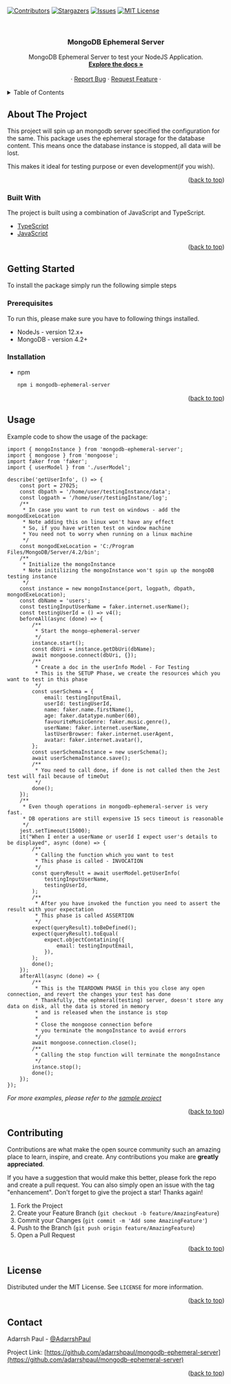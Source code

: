 <div id="top"></div>

[![Contributors][contributors-shield]][contributors-url]
[![Stargazers][stars-shield]][stars-url]
[![Issues][issues-shield]][issues-url]
[![MIT License][license-shield]][license-url]


<!-- PROJECT LOGO -->
<br />
<div align="center">
  <h3 align="center">MongoDB Ephemeral Server</h3>

  <p align="center">
    MongoDB Ephemeral Server to test your NodeJS Application.
    <br />
    <a href="https://github.com/adarrshpaul/mongodb-ephemeral-server"><strong>Explore the docs »</strong></a>
    <br />
    <br />
    <!-- <a href="https://github.com/othneildrew/Best-README-Template">View Demo</a> -->
    ·
    <a href="https://github.com/adarrshpaul/mongodb-ephemeral-server/issues">Report Bug</a>
    ·
    <a href="https://github.com/adarrshpaul/mongodb-ephemeral-server/issues">Request Feature</a>
    ·
  </p>
</div>

<!-- TABLE OF CONTENTS -->
<details>
  <summary>Table of Contents</summary>
  <ol>
    <li>
      <a href="#about-the-project">About The Project</a>
      <ul>
        <li><a href="#built-with">Built With</a></li>
      </ul>
    </li>
    <li>
      <a href="#getting-started">Getting Started</a>
      <ul>
        <li><a href="#prerequisites">Prerequisites</a></li>
        <li><a href="#installation">Installation</a></li>
      </ul>
    </li>
    <li><a href="#usage">Usage</a></li>
    <li><a href="#contributing">Contributing</a></li>
    <li><a href="#license">License</a></li>
    <li><a href="#contact">Contact</a></li>
  </ol>
</details>


<!-- ABOUT THE PROJECT -->
## About The Project

This project will spin up an mongodb server specified the configuration for the same. This package uses the ephemeral storage for the database content. This means once the database instance is stopped, all data will be lost.

This makes it ideal for testing purpose or even development(if you wish).

<p align="right">(<a href="#top">back to top</a>)</p>

### Built With

The project is built using a combination of JavaScript and TypeScript.

* [TypeScript](https://www.typescriptlang.org/)
* [JavaScript](https://www.javascript.com/)

<p align="right">(<a href="#top">back to top</a>)</p>


<!-- GETTING STARTED -->
## Getting Started

To install the package simply run the following simple steps

### Prerequisites

To run this, please make sure you have to following things installed.

* NodeJs - version 12.x+
* MongoDB - version 4.2+

### Installation

* npm
  ```sh
  npm i mongodb-ephemeral-server
  ```

<p align="right">(<a href="#top">back to top</a>)</p>

<!-- USAGE EXAMPLES -->
## Usage

Example code to show the usage of the package: 

```/**Import the mongodb-ephemeral-server as a property*/
import { mongoInstance } from 'mongodb-ephemeral-server';
import { mongoose } from 'mongoose';
import faker from 'faker';
import { userModel } from './userModel';

describe('getUserInfo', () => {
	const port = 27025;
	const dbpath = '/home/user/testingInstance/data';
	const logpath = '/home/user/testingInstane/log';
	/**
     * In case you want to run test on windows - add the mongodExeLocation
	 * Note adding this on linux won't have any effect
	 * So, if you have written test on window machine
	 * You need not to worry when running on a linux machine
	 */
	const mongodExeLocation = 'C:/Program Files/MongoDB/Server/4.2/bin';
	/**
     * Initialize the mongoInstance
	 * Note initilizing the mongoInstance won't spin up the mongoDB testing instance
	 */
	const instance = new mongoInstance(port, logpath, dbpath, mongodExeLocation);
	const dbName = 'users';
	const testingInputUserName = faker.internet.userName();
	const testingUserId = () => v4();
	beforeAll(async (done) => {
		/**
         * Start the mongo-ephemeral-server 
         */
		instance.start();
		const dbUri = instance.getDbUri(dbName);
		await mongoose.connect(dbUri, {});
		/**
         * Create a doc in the userInfo Model - For Testing
		 * This is the SETUP Phase, we create the resources which you want to test in this phase
		 */
		const userSchema = {
			email: testingInputEmail,
			userId: testingUserId,
			name: faker.name.firstName(),
			age: faker.datatype.number(60),
			favouriteMusicGenre: faker.music.genre(),
			userName: faker.internet.userName,
			lastUserBrowser: faker.internet.userAgent,
			avatar: faker.internet.avatar(),
		};
		const userSchemaInstance = new userSchema();
		await userSchemaInstance.save();
		/**
         * You need to call done, if done is not called then the Jest test will fail because of timeOut
         */
		done();
	});
	/**
     * Even though operations in mongodb-ephemeral-server is very fast.
	 * DB operations are still expensive 15 secs timeout is reasonable
	 */
	jest.setTimeout(15000);
	it("When I enter a userName or userId I expect user's details to be displayed", async (done) => {
		/**
         * Calling the function which you want to test
		 * This phase is called - INVOCATION
		 */
		const queryResult = await userModel.getUserInfo(
			testingInputUserName,
			testingUserId,
		);
		/**
         * After you have invoked the function you need to assert the result with your expectation
		 * This phase is called ASSERTION
		 */
		expect(queryResult).toBeDefined();
		expect(queryResult).toEqual(
			expect.objectContatining({
				email: testingInputEmail,
			}),
		);
		done();
	});
	afterAll(async (done) => {
		/**
         * This is the TEARDOWN PHASE in this you close any open connection, and revert the changes your test has done
		 * Thankfully, the ephmeral(testing) server, doesn't store any data on disk, all the data is stored in memory
		 * and is released when the instance is stop
         * 
         * Close the mongoose connection before
		 * you terminate the mongoInstance to avoid errors
		 */
		await mongoose.connection.close();
		/**
         * Calling the stop function will terminate the mongoInstance 
         */
		instance.stop();
		done();
	});
});
```

_For more examples, please refer to the [sample project](https://github.com/adarrshpaul/mongodb-ephemeral-server)_

<p align="right">(<a href="#top">back to top</a>)</p>

<!-- CONTRIBUTING -->
## Contributing

Contributions are what make the open source community such an amazing place to learn, inspire, and create. Any contributions you make are **greatly appreciated**.

If you have a suggestion that would make this better, please fork the repo and create a pull request. You can also simply open an issue with the tag "enhancement".
Don't forget to give the project a star! Thanks again!

1. Fork the Project
2. Create your Feature Branch (`git checkout -b feature/AmazingFeature`)
3. Commit your Changes (`git commit -m 'Add some AmazingFeature'`)
4. Push to the Branch (`git push origin feature/AmazingFeature`)
5. Open a Pull Request

<p align="right">(<a href="#top">back to top</a>)</p>

<!-- LICENSE -->
## License

Distributed under the MIT License. See `LICENSE` for more information.

<p align="right">(<a href="#top">back to top</a>)</p>

<!-- CONTACT -->
## Contact

Adarrsh Paul - [@AdarrshPaul](https://twitter.com/adarrsh_dev)

Project Link: [https://github.com/adarrshpaul/mongodb-ephemeral-server](https://github.com/adarrshpaul/mongodb-ephemeral-server)

<p align="right">(<a href="#top">back to top</a>)</p>


<!-- MARKDOWN LINKS & IMAGES -->

[contributors-shield]: https://img.shields.io/github/contributors/adarrshpaul/mongodb-ephemeral-server?style=for-the-badge

[contributors-url]: https://github.com/adarrshpaul/mongodb-ephemeral-server/graphs/contributors

[stars-shield]: https://img.shields.io/github/stars/adarrshpaul/mongodb-ephemeral-server?style=for-the-badge

[stars-url]: https://github.com/adarrshpaul/mongodb-ephemeral-server/stargazers

[issues-shield]: https://img.shields.io/github/issues/adarrshpaul/mongodb-ephemeral-server?style=for-the-badge

[issues-url]: https://github.com/adarrshpaul/mongodb-ephemeral-server/issues

[license-shield]: https://img.shields.io/github/license/adarrshpaul/mongodb-ephemeral-server?style=for-the-badge

[license-url]: https://github.com/adarrshpaul/mongodb-ephemeral-server/blob/master/LICENSE
